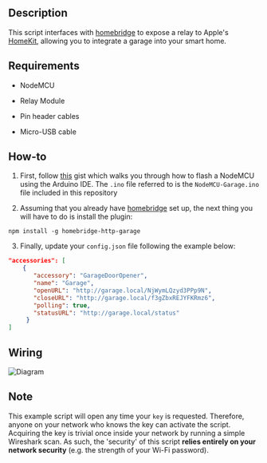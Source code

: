 ## Description

This script interfaces with [homebridge](https://github.com/nfarina/homebridge) to expose a relay to Apple's [HomeKit](http://www.apple.com/ios/home/), allowing you to integrate a garage into your smart home.

## Requirements

* NodeMCU

* Relay Module

* Pin header cables

* Micro-USB cable

## How-to

1. First, follow [this](https://gist.github.com/Tommrodrigues/8d9d3b886936ccea9c21f495755640dd) gist which walks you through how to flash a NodeMCU using the Arduino IDE. The `.ino` file referred to is the `NodeMCU-Garage.ino` file included in this repository

2. Assuming that you already have [homebridge](https://github.com/nfarina/homebridge#installation) set up, the next thing you will have to do is install the plugin:
```
npm install -g homebridge-http-garage
```

3. Finally, update your `config.json` file following the example below:

```json
"accessories": [
    {
       "accessory": "GarageDoorOpener",
       "name": "Garage",
       "openURL": "http://garage.local/NjWymLQzyd3PPp9N",
       "closeURL": "http://garage.local/f3gZbxREJYFKRmz6",
       "polling": true,
       "statusURL": "http://garage.local/status"
     }
]
```

## Wiring

![Diagram](https://i.ibb.co/Jrzr2Hm/68747470733a2f2f696d6167652e6962622e636f2f68454468464c2f576972696e672d52656c61792d4469616772616d2e6a7067.jpg)

## Note

This example script will open any time your `key` is requested. Therefore, anyone on your network who knows the key can activate the script. Acquiring the key is trivial once inside your network by running a simple Wireshark scan. As such, the 'security' of this script **relies entirely on your network security** (e.g. the strength of your Wi-Fi password).
